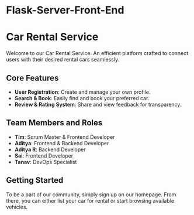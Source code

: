# Flask-Server-Front-End
# Car Rental Service

Welcome to our Car Rental Service. An efficient platform crafted to connect users with their desired rental cars seamlessly.

## Core Features

- **User Registration**: Create and manage your own profile.
- **Search & Book**: Easily find and book your preferred car.
- **Review & Rating System**: Share and view feedback for transparency.

## Team Members and Roles

- **Tim**: Scrum Master & Frontend Developer
- **Aditya**: Frontend & Backend Developer
- **Aditya R**: Backend Developer
- **Sai**: Frontend Developer
- **Tanav**: DevOps Specialist

## Getting Started

To be a part of our community, simply sign up on our homepage. From there, you can either list your car for rental or start browsing available vehicles.

